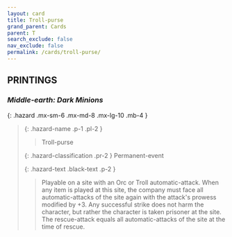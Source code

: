 ```yaml
---
layout: card
title: Troll-purse
grand_parent: Cards
parent: T
search_exclude: false
nav_exclude: false
permalink: /cards/troll-purse/
---
```


## PRINTINGS


### _Middle-earth: Dark Minions_

{: .hazard .mx-sm-6 .mx-md-8 .mx-lg-10 .mb-4 }
> {: .hazard-name .p-1 .pl-2 }
> > <div class="hazard-mp"></div>
> > <div class="card-name">Troll-purse</div>
>
> {: .hazard-classification .pr-2 }
> Permanent-event
>
> {: .hazard-text .black-text .p-2 }
> > Playable on a site with an Orc or Troll automatic-attack. When any item is played at this site, the company must face all automatic-attacks of the site again with the attack's prowess modified by +3. Any successful strike does not harm the character, but rather the character is taken prisoner at the site. The rescue-attack equals all automatic-attacks of the site at the time of rescue. 
>
